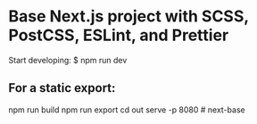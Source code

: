 # Base Next.js project with SCSS, PostCSS, ESLint, and Prettier

Start developing: \$ npm run dev

## For a static export:

npm run build
npm run export
cd out
serve -p 8080
#   n e x t - b a s e  
 
